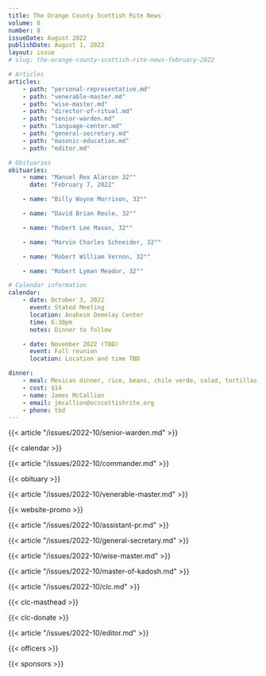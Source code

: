 ```yaml
---
title: The Orange County Scottish Rite News
volume: 8
number: 8
issueDate: August 2022
publishDate: August 1, 2022
layout: issue
# slug: the-orange-county-scottish-rite-news-february-2022

# Articles
articles:
    - path: "personal-representative.md"
    - path: "venerable-master.md"
    - path: "wise-master.md"
    - path: "director-of-ritual.md"
    - path: "senior-warden.md"
    - path: "language-center.md"
    - path: "general-secretary.md"
    - path: "masonic-education.md"
    - path: "editor.md"

# Obituaries
obituaries:
    - name: "Manuel Rex Alarcon 32°"
      date: "February 7, 2022"

    - name: "Billy Wayne Morrison, 32°"

    - name: "David Brian Reule, 32°"

    - name: "Robert Lee Mason, 32°"

    - name: "Marvin Charles Schneider, 32°"

    - name: "Robert William Vernon, 32°"

    - name: "Robert Lyman Meador, 32°"

# Calendar information
calendar:
    - date: October 3, 2022
      event: Stated Meeting
      location: Anaheim Demolay Center
      time: 6:30pm
      notes: Dinner to follow

    - date: November 2022 (TBD)
      event: Fall reunion
      location: Location and time TBD

dinner:
    - meal: Mexican dinner, rice, beans, chile verde, salad, tortillas, chips and salsa
    - cost: $14
    - name: James McCallion
    - email: jmcallion@ocscottishrite.org
    - phone: tbd
---
```


{{< article "/issues/2022-10/senior-warden.md" >}}

{{< calendar >}}

{{< article "/issues/2022-10/commander.md" >}}

{{< obituary >}}

{{< article "/issues/2022-10/venerable-master.md" >}}

{{< website-promo >}}

{{< article "/issues/2022-10/assistant-pr.md" >}}

{{< article "/issues/2022-10/general-secretary.md" >}}

{{< article "/issues/2022-10/wise-master.md" >}}

{{< article "/issues/2022-10/master-of-kadosh.md" >}}

{{< article "/issues/2022-10/clc.md" >}}

{{< clc-masthead >}}

{{< clc-donate >}}

{{< article "/issues/2022-10/editor.md" >}}

{{< officers >}}

{{< sponsors >}}




